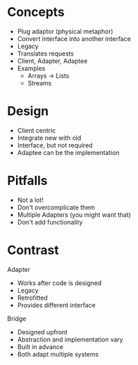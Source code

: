 
# Concepts

* Plug adaptor (physical metaphor)
* Convert interface into another interface
* Legacy
* Translates requests
* Client, Adapter, Adaptee
* Examples
    * Arrays -> Lists
    * Streams


# Design

* Client centric
* Integrate new with old
* Interface, but not required
* Adaptee can be the implementation


# Pitfalls

* Not a lot!
* Don't overcomplicate them
* Multiple Adapters (you might want that)
* Don't add functionality


# Contrast

Adapter
* Works after code is designed
* Legacy
* Retrofitted
* Provides different interface

Bridge
* Designed upfront
* Abstraction and implementation vary
* Built in advance
* Both adapt multiple systems